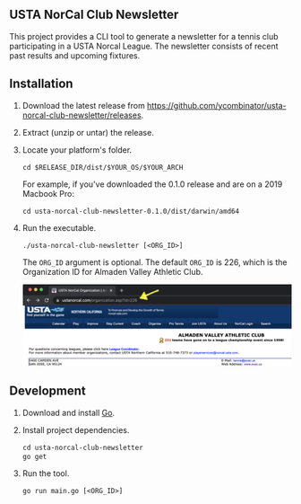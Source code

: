 ## USTA NorCal Club Newsletter

This project provides a CLI tool to generate a newsletter for a tennis club participating in a USTA Norcal League. The newsletter consists of recent past results and upcoming fixtures.

## Installation

1. Download the latest release from https://github.com/ycombinator/usta-norcal-club-newsletter/releases.

2. Extract (unzip or untar) the release.

3. Locate your platform's folder.
   ```
   cd $RELEASE_DIR/dist/$YOUR_OS/$YOUR_ARCH
   ```

   For example, if you've downloaded the 0.1.0 release and are on a 2019 Macbook Pro:
   ```
   cd usta-norcal-club-newsletter-0.1.0/dist/darwin/amd64
   ```

4. Run the executable.
   ```
   ./usta-norcal-club-newsletter [<ORG_ID>]
   ```

   The `ORG_ID` argument is optional. The default `ORG_ID` is 226, which is the
   Organization ID for Almaden Valley Athletic Club.

   ![Screenshot showing the organization ID for Almaden Valley Athletic Club](img/avac_id.png)

## Development

1. Download and install [Go](https://golang.org/).

2. Install project dependencies.
   ```
   cd usta-norcal-club-newsletter
   go get
   ```

4. Run the tool.
   ```
   go run main.go [<ORG_ID>]
   ```